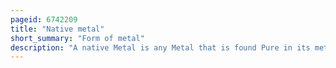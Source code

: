 ```yaml
---
pageid: 6742209
title: "Native metal"
short_summary: "Form of metal"
description: "A native Metal is any Metal that is found Pure in its metallic Form in Nature. Metals that can be found either as native Deposits in an Alloy or as a single Material include Aluminum tungsten Vanadium Cadmium Bismuth chrome manganese Molybdenum Niobium Seleni. Among the Alloys found in native State have been brass, Bronze, Pewter, german Silver, Osmiridium, Electrum, white Gold, Silver-Mercury Amalgam, and Gold-Mercury Amalgam."
---
```

